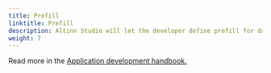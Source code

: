 ```yaml
---
title: Prefill
linktitle: Prefill
description: Altinn Studio will let the developer define prefill for datamodel from register and profile.
weight: 7
---
```



Read more in the [Application development handbook.](../../../../../../app/development/data/prefill/)